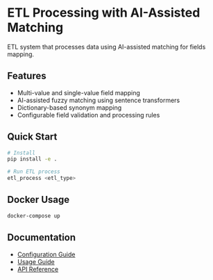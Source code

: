 # ETL Processing with AI-Assisted Matching

ETL system that processes data using AI-assisted matching for fields mapping.

## Features
- Multi-value and single-value field mapping
- AI-assisted fuzzy matching using sentence transformers
- Dictionary-based synonym mapping
- Configurable field validation and processing rules

## Quick Start
```bash
# Install
pip install -e .

# Run ETL process
etl_process <etl_type>
```

## Docker Usage
```bash
docker-compose up
```

## Documentation
- [Configuration Guide](docs/configuration.md)
- [Usage Guide](docs/usage.md)
- [API Reference](docs/api.md)
